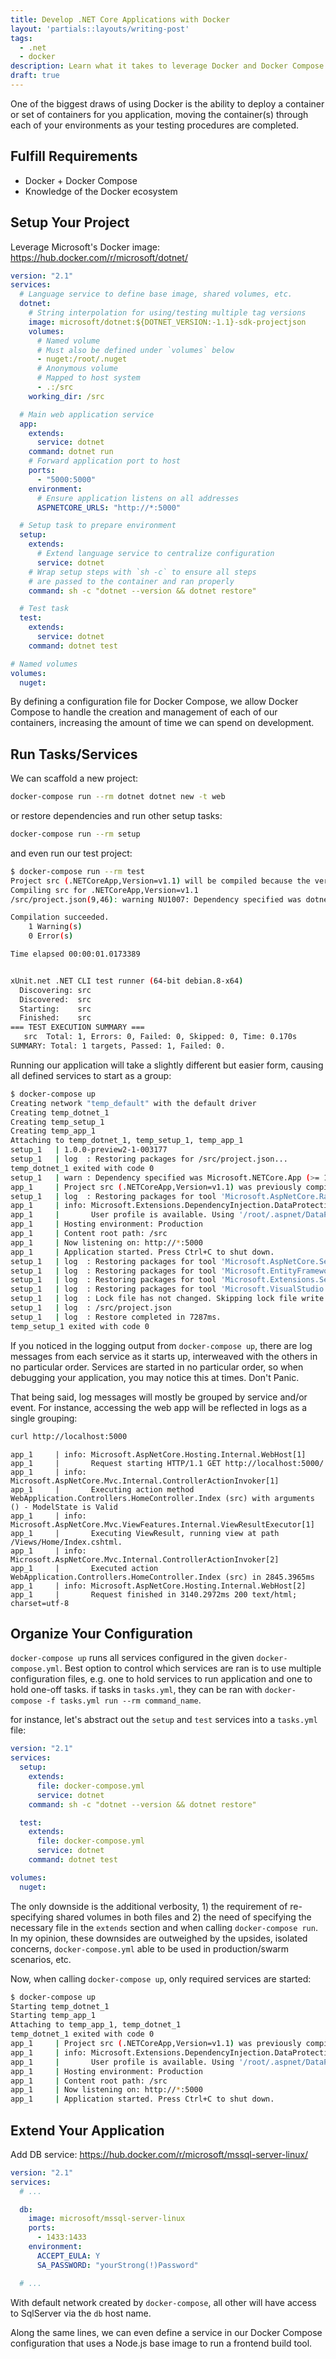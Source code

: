 ```yaml
---
title: Develop .NET Core Applications with Docker
layout: 'partials::layouts/writing-post'
tags:
  - .net
  - docker
description: Learn what it takes to leverage Docker and Docker Compose from development through deployment for your .NET Core applications.
draft: true
---
```


One of the biggest draws of using Docker is the ability to deploy a container or set of containers for you application, moving the container(s) through each of your environments as your testing procedures are completed.

## Fulfill Requirements

* Docker + Docker Compose
* Knowledge of the Docker ecosystem

## Setup Your Project

Leverage Microsoft's Docker image: https://hub.docker.com/r/microsoft/dotnet/

```yaml
version: "2.1"
services:
  # Language service to define base image, shared volumes, etc.
  dotnet:
    # String interpolation for using/testing multiple tag versions
    image: microsoft/dotnet:${DOTNET_VERSION:-1.1}-sdk-projectjson
    volumes:
      # Named volume
      # Must also be defined under `volumes` below
      - nuget:/root/.nuget
      # Anonymous volume
      # Mapped to host system
      - .:/src
    working_dir: /src

  # Main web application service
  app:
    extends:
      service: dotnet
    command: dotnet run
    # Forward application port to host
    ports:
      - "5000:5000"
    environment:
      # Ensure application listens on all addresses
      ASPNETCORE_URLS: "http://*:5000"

  # Setup task to prepare environment
  setup:
    extends:
      # Extend language service to centralize configuration
      service: dotnet
    # Wrap setup steps with `sh -c` to ensure all steps
    # are passed to the container and ran properly
    command: sh -c "dotnet --version && dotnet restore"

  # Test task
  test:
    extends:
      service: dotnet
    command: dotnet test

# Named volumes
volumes:
  nuget:
```

By defining a configuration file for Docker Compose, we allow Docker Compose to handle the creation and management of each of our containers, increasing the amount of time we can spend on development.

## Run Tasks/Services

We can scaffold a new project:

```bash
docker-compose run --rm dotnet dotnet new -t web
```

or restore dependencies and run other setup tasks:

```bash
docker-compose run --rm setup
```

and even run our test project:

```bash
$ docker-compose run --rm test
Project src (.NETCoreApp,Version=v1.1) will be compiled because the version or bitness of the CLI changed since the last build
Compiling src for .NETCoreApp,Version=v1.1
/src/project.json(9,46): warning NU1007: Dependency specified was dotnet-test-xunit >= 1.0.0-rc2-192208-24 but ended up with dotnet-test-xunit 1.0.0-rc2-build10015.

Compilation succeeded.
    1 Warning(s)
    0 Error(s)

Time elapsed 00:00:01.0173389


xUnit.net .NET CLI test runner (64-bit debian.8-x64)
  Discovering: src
  Discovered:  src
  Starting:    src
  Finished:    src
=== TEST EXECUTION SUMMARY ===
   src  Total: 1, Errors: 0, Failed: 0, Skipped: 0, Time: 0.170s
SUMMARY: Total: 1 targets, Passed: 1, Failed: 0.
```

Running our application will take a slightly different but easier form, causing all defined services to start as a group:

```bash
$ docker-compose up
Creating network "temp_default" with the default driver
Creating temp_dotnet_1
Creating temp_setup_1
Creating temp_app_1
Attaching to temp_dotnet_1, temp_setup_1, temp_app_1
setup_1   | 1.0.0-preview2-1-003177
setup_1   | log  : Restoring packages for /src/project.json...
temp_dotnet_1 exited with code 0
setup_1   | warn : Dependency specified was Microsoft.NETCore.App (>= 1.1.0-preview1-001153-00) but ended up with Microsoft.NETCore.App 1.1.0.
app_1     | Project src (.NETCoreApp,Version=v1.1) was previously compiled. Skipping compilation.
setup_1   | log  : Restoring packages for tool 'Microsoft.AspNetCore.Razor.Tools' in /src/project.json...
app_1     | info: Microsoft.Extensions.DependencyInjection.DataProtectionServices[0]
app_1     |       User profile is available. Using '/root/.aspnet/DataProtection-Keys' as key repository; keys will not be encrypted at rest.
app_1     | Hosting environment: Production
app_1     | Content root path: /src
app_1     | Now listening on: http://*:5000
app_1     | Application started. Press Ctrl+C to shut down.
setup_1   | log  : Restoring packages for tool 'Microsoft.AspNetCore.Server.IISIntegration.Tools' in /src/project.json...
setup_1   | log  : Restoring packages for tool 'Microsoft.EntityFrameworkCore.Tools' in /src/project.json...
setup_1   | log  : Restoring packages for tool 'Microsoft.Extensions.SecretManager.Tools' in /src/project.json...
setup_1   | log  : Restoring packages for tool 'Microsoft.VisualStudio.Web.CodeGeneration.Tools' in /src/project.json...
setup_1   | log  : Lock file has not changed. Skipping lock file write. Path: /src/project.lock.json
setup_1   | log  : /src/project.json
setup_1   | log  : Restore completed in 7287ms.
temp_setup_1 exited with code 0
```

If you noticed in the logging output from `docker-compose up`, there are log messages from each service as it starts up, interweaved with the others in no particular order. Services are started in no particular order, so when debugging your application, you may notice this at times. Don't Panic.

That being said, log messages will mostly be grouped by service and/or event. For instance, accessing the web app will be reflected in logs as a single grouping:

```bash
curl http://localhost:5000
```

```
app_1     | info: Microsoft.AspNetCore.Hosting.Internal.WebHost[1]
app_1     |       Request starting HTTP/1.1 GET http://localhost:5000/
app_1     | info: Microsoft.AspNetCore.Mvc.Internal.ControllerActionInvoker[1]
app_1     |       Executing action method WebApplication.Controllers.HomeController.Index (src) with arguments () - ModelState is Valid
app_1     | info: Microsoft.AspNetCore.Mvc.ViewFeatures.Internal.ViewResultExecutor[1]
app_1     |       Executing ViewResult, running view at path /Views/Home/Index.cshtml.
app_1     | info: Microsoft.AspNetCore.Mvc.Internal.ControllerActionInvoker[2]
app_1     |       Executed action WebApplication.Controllers.HomeController.Index (src) in 2845.3965ms
app_1     | info: Microsoft.AspNetCore.Hosting.Internal.WebHost[2]
app_1     |       Request finished in 3140.2972ms 200 text/html; charset=utf-8
```

## Organize Your Configuration

`docker-compose up` runs all services configured in the given `docker-compose.yml`. Best option to control which services are ran is to use multiple configuration files, e.g. one to hold services to run application and one to hold one-off tasks. if tasks in `tasks.yml`, they can be ran with `docker-compose -f tasks.yml run --rm command_name`.

for instance, let's abstract out the `setup` and `test` services into a `tasks.yml` file:

```yaml
version: "2.1"
services:
  setup:
    extends:
      file: docker-compose.yml
      service: dotnet
    command: sh -c "dotnet --version && dotnet restore"

  test:
    extends:
      file: docker-compose.yml
      service: dotnet
    command: dotnet test

volumes:
  nuget:
```

The only downside is the additional verbosity, 1) the requirement of re-specifying shared volumes in both files and 2) the need of specifying the necessary file in the `extends` section and when calling `docker-compose run`. In my opinion, these downsides are outweighed by the upsides, isolated concerns, `docker-compose.yml` able to be used in production/swarm scenarios, etc.

Now, when calling `docker-compose up`, only required services are started:

```bash
$ docker-compose up
Starting temp_dotnet_1
Starting temp_app_1
Attaching to temp_app_1, temp_dotnet_1
temp_dotnet_1 exited with code 0
app_1     | Project src (.NETCoreApp,Version=v1.1) was previously compiled. Skipping compilation.
app_1     | info: Microsoft.Extensions.DependencyInjection.DataProtectionServices[0]
app_1     |       User profile is available. Using '/root/.aspnet/DataProtection-Keys' as key repository; keys will not be encrypted at rest.
app_1     | Hosting environment: Production
app_1     | Content root path: /src
app_1     | Now listening on: http://*:5000
app_1     | Application started. Press Ctrl+C to shut down.
```

## Extend Your Application

Add DB service: https://hub.docker.com/r/microsoft/mssql-server-linux/

```yaml
version: "2.1"
services:
  # ...

  db:
    image: microsoft/mssql-server-linux
    ports:
      - 1433:1433
    environment:
      ACCEPT_EULA: Y
      SA_PASSWORD: "yourStrong(!)Password"

  # ...
```

With default network created by `docker-compose`, all other will have access to SqlServer via the `db` host name.

Along the same lines, we can even define a service in our Docker Compose configuration that uses a Node.js base image to run a frontend build tool.
